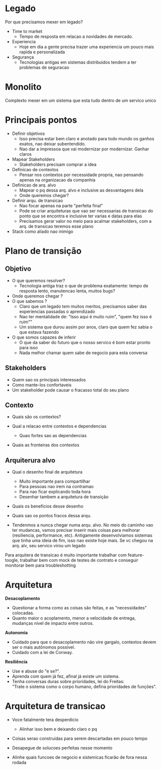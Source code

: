 # Legado

Por que precisamos mexer em legado?

- Time to market
    - Tempo de resposta em relacao a novidades de mercado.
- Experiencia
    - Hoje em dia a gente precisa trazer uma experiencia um pouco mais rapida e personalizada
- Segurança
    - Tecnologias antigas em sistemas distribuidos tendem a ter problemas de seguracao

# Monolito

Complexto mexer em um sistema que esta tudo dentro de um servico unico  

# Principais pontos

- Definir objetivos
    - Isso precisa estar bem claro e anotado para todo mundo os ganhos exatos, nao deixar subentendido.
    - Nao dar a impressoa que vai modernizar por modernizar. Ganhar claros
- Mapear Stakeholders
    - Stakeholders precisam comprar a idea
- Definicao de contextos
    - Pensar nos contextos por necessidade propria, nao pensando apenas na organizacao da companhia
- Definicao de arq. alvo
    - Mapear o pq dessa arq. alvo e inclusive as desvantagens dela
    - Onde queremos chegar?
- Definir arqu. de transicao
    - Nao focar apenas na parte "perfeita final"
    - Pode se criar arquiteturas que vao ser necessarias de transicao do ponto que se encontra e inclusive ter varias e datas para elas
    - Precisamos gerar valor no meio para acalmar stakeholders, com a arq. de transicao teremos esse plano
- Stack como aliado nao inimigo

# Plano de transição

## Objetivo

- O que queremos resolver?
    - Tecnologia antiga traz o que de problema exatamente: tempo de resposta lento, manutencao lenta, muitos bugs?
- Onde queremos chegar ?
- O que sabemos ? 
    - Claro que um legado tem muitos meritos, precisamos saber das experiencias passadas o aprendizado
    - Nao ter mentalidade de: "Isso aqui é muito ruim", "quem fez isso é ruim""
    - Um sistema que durou assim por anos, claro que quem fez sabia o que estava fazendo
- O que somos capazes de inferir
    - O que da saber do futuro que o nosso servico é bom estar pronto para isso
    - Nada melhor chamar quem sabe de negocio para esta conversa

## Stakeholders

- Quem sao os principais interessados
- Como mante-los confortaveis
- Um stakeholder pode causar o fracasso total do seu plano

## Contexto

- Quais são os contextos?

- Qual a relacao entre contextos e dependencias
    - Quao fortes sao as dependencias

- Quais as fronteiras dos contextos

## Arquiterura alvo

- Qual o desenho final de arquitetura
    - Muito importante para compartilhar
    - Para pessoas nao irem na contramao
    - Para nao ficar explicando toda hora
    - Desenhar tambem a arquitetura de transição


- Quais os beneficios desse desenho

- Quais sao os pontos fracos dessa arqu.

- Tendenmos a nunca chegar numa arqu. alvo. No meio do caminho vao ter mudancas, vamos precisar inserir mais coisas para melhorar (resiliencia, performance, etc). Antigamente desenvolviamos sistemas que tinha uma ideia de fim, isso nao existe hoje mais. Se vc chegou na arq. alv, seu servico virou um legado



Para arquitera de transicao é muito importante trabalhar com feature-toogle, trabalhar bem com mock de testes de contrato e conseguir monitorar bem para troubleshotting 

# Arquitetura

**Desacoplamento**  
- Questionar a forma como as coisas são feitas, e as "necessidades" colocadas.  
- Quanto maior o acoplamento, menor a velocidade de entrega, mudanças nível de impacto entre outros.  

**Autonomia**  
- Cuidado para que o desacoplamento não vire gargalo, contextos devem ser o mais autônomos possível.  
- Cuidado com a lei de Conway.  

**Resiliência**  
- Use e abuse do "e se?".  
- Aprenda com quem já fez, afinal já existe um sistema.  
- Tenha conversas duras sobre prioridades, lei do Freitas:  
  "Trate o sistema como o corpo humano, defina prioridades de funções".  


# Arquitetura de transicao

- Voce fatalmente tera desperdicio
    - Alinhar isso bem e deixando claro o pq

- Coisas serao construidas para serem descartadas em pouco tempo

- Desapegue de solucoes perfeitas nesse momento

- Alinhe quais funcoes de negocio e sistemicas ficarão de fora nessa rodada

